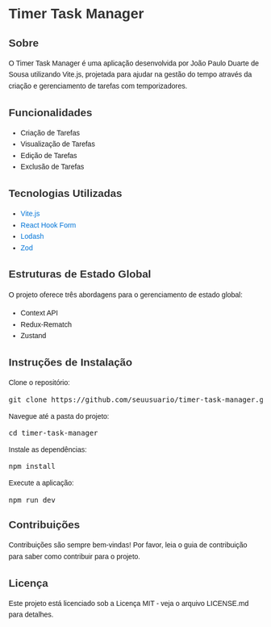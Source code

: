 <html lang="pt">
<head>
    <meta charset="UTF-8">
    <meta name="viewport" content="width=device-width, initial-scale=1.0">
    <title>Timer Task Manager</title>
    <style>
        body { font-family: Arial, sans-serif; margin: 20px; }
        h1, h2 { color: #333; }
        p, ul { line-height: 1.6; }
        a { color: #0275d8; text-decoration: none; }
        a:hover { text-decoration: underline; }
        .section { margin-bottom: 20px; }
    </style>
</head>
<body>

<h1>Timer Task Manager</h1>

<div class="section">
    <h2>Sobre</h2>
    <p>O Timer Task Manager é uma aplicação desenvolvida por João Paulo Duarte de Sousa utilizando Vite.js, projetada para ajudar na gestão do tempo através da criação e gerenciamento de tarefas com temporizadores.</p>
</div>

<div class="section">
    <h2>Funcionalidades</h2>
    <ul>
        <li>Criação de Tarefas</li>
        <li>Visualização de Tarefas</li>
        <li>Edição de Tarefas</li>
        <li>Exclusão de Tarefas</li>
    </ul>
</div>

<div class="section">
    <h2>Tecnologias Utilizadas</h2>
    <ul>
        <li><a href="https://vitejs.dev/">Vite.js</a></li>
        <li><a href="https://react-hook-form.com/">React Hook Form</a></li>
        <li><a href="https://lodash.com/">Lodash</a></li>
        <li><a href="https://github.com/colinhacks/zod">Zod</a></li>
    </ul>
</div>

<div class="section">
    <h2>Estruturas de Estado Global</h2>
    <p>O projeto oferece três abordagens para o gerenciamento de estado global:</p>
    <ul>
        <li>Context API</li>
        <li>Redux-Rematch</li>
        <li>Zustand</li>
    </ul>
</div>

<div class="section">
    <h2>Instruções de Instalação</h2>
    <p>Clone o repositório:</p>
    <pre>git clone https://github.com/seuusuario/timer-task-manager.git</pre>
    <p>Navegue até a pasta do projeto:</p>
    <pre>cd timer-task-manager</pre>
    <p>Instale as dependências:</p>
    <pre>npm install</pre>
    <p>Execute a aplicação:</p>
    <pre>npm run dev</pre>
</div>

<div class="section">
    <h2>Contribuições</h2>
    <p>Contribuições são sempre bem-vindas! Por favor, leia o guia de contribuição para saber como contribuir para o projeto.</p>
</div>

<div class="section">
    <h2>Licença</h2>
    <p>Este projeto está licenciado sob a Licença MIT - veja o arquivo LICENSE.md para detalhes.</p>
</div>

</body>
</html>
